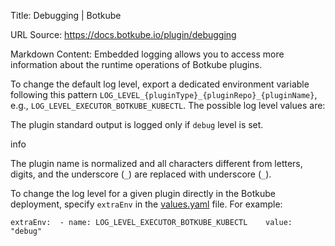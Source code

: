 Title: Debugging | Botkube

URL Source: https://docs.botkube.io/plugin/debugging

Markdown Content:
Embedded logging allows you to access more information about the runtime operations of Botkube plugins.

To change the default log level, export a dedicated environment variable following this pattern `LOG_LEVEL_{pluginType}_{pluginRepo}_{pluginName}`, e.g., `LOG_LEVEL_EXECUTOR_BOTKUBE_KUBECTL`. The possible log level values are:

The plugin standard output is logged only if `debug` level is set.

info

The plugin name is normalized and all characters different from letters, digits, and the underscore (`_`) are replaced with underscore (`_`).

To change the log level for a given plugin directly in the Botkube deployment, specify `extraEnv` in the [values.yaml](https://github.com/kubeshop/botkube/blob/main/helm/botkube/values.yaml) file. For example:

    extraEnv:  - name: LOG_LEVEL_EXECUTOR_BOTKUBE_KUBECTL    value: "debug"
